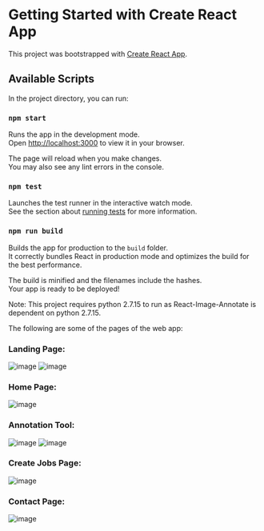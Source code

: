 # Getting Started with Create React App

This project was bootstrapped with [Create React App](https://github.com/facebook/create-react-app).

## Available Scripts

In the project directory, you can run:

### `npm start`

Runs the app in the development mode.\
Open [http://localhost:3000](http://localhost:3000) to view it in your browser.

The page will reload when you make changes.\
You may also see any lint errors in the console.

### `npm test`

Launches the test runner in the interactive watch mode.\
See the section about [running tests](https://facebook.github.io/create-react-app/docs/running-tests) for more information.

### `npm run build`

Builds the app for production to the `build` folder.\
It correctly bundles React in production mode and optimizes the build for the best performance.

The build is minified and the filenames include the hashes.\
Your app is ready to be deployed!

Note:
This project requires python 2.7.15 to run as React-Image-Annotate is dependent on python 2.7.15.

The following are some of the pages of the web app:



### **Landing Page:**

![image](https://github.com/syedalijaseem/Dannosource/assets/67862188/23419714-0cfc-4388-80ff-b39c99b41543)
![image](https://github.com/syedalijaseem/Dannosource/assets/67862188/bc312289-81fc-4c08-8690-a42c009e7c49)

### **Home Page:**

![image](https://github.com/syedalijaseem/Dannosource/assets/67862188/a71f532b-1fd2-499e-8abd-a09e678c3336)

### **Annotation Tool:**

![image](https://github.com/syedalijaseem/Dannosource/assets/67862188/b6ac05d8-ca85-4b16-a3f5-b6766205d333)
![image](https://github.com/syedalijaseem/Dannosource/assets/67862188/5324a917-4b27-4205-b0b9-75150e6f9ca9)

### Create Jobs Page:

![image](https://github.com/syedalijaseem/Dannosource/assets/67862188/417b8697-32ac-44db-9f46-8a2d8cd38d7d)

### **Contact Page:**

![image](https://github.com/syedalijaseem/Dannosource/assets/67862188/027c1b0f-ea32-4b8d-aa00-aa0b3838e9cf)






